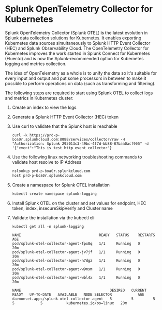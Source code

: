 # Splunk OpenTelemetry Collector for Kubernetes

Splunk OpenTelemetry Collector (Splunk OTEL) is the latest evolution in Splunk data collection solutions for Kubernetes. It enables exporting Kubernetes data sources simultaneously to Splunk HTTP Event Collector (HEC) and Splunk Observability Cloud. The OpenTelemetry Collector for Kubernetes improves the work started in Splunk Connect for Kubernetes (Fluentd) and is now the Splunk-recommended option for Kubernetes logging and metrics collection.

The idea of OpenTelemetry as a whole is to unify the data so it's suitable for every input and output and put some processors in between to make it possible to perform operations on data (such as transforming and filtering).

The following steps are required to start using Splunk OTEL to collect logs and metrics in Kubernetes cluster:

  1.	Create an index to view the logs
  2.	Generate a Splunk HTTP Event Collector (HEC) token
  3.	Use curl to validate that the Splunk host is reachable
       
        ```
        curl -k https://prd-p-boa0r.splunkcloud.com:8088/services/collector/raw -H "Authorization: Splunk 295013c3-49bc-4f7d-bb88-07baa0acf905" -d '{"event":"This is test http event collector"}
        ```
       
     
  4. Use the following linux networking troubleshooting commands to validate host resolve to IP Address
     
     ```bash
     nslookup prd-p-boa0r.splunkcloud.com
     host prd-p-boa0r.splunkcloud.com
     ```
     
  5. Create a namespace for Splunk OTEL installation
     
     ```bash
     kubectl create namespace splunk-logging
     ```

  6. Install Splunk OTEL on the cluster and set values for endpoint, HEC token, index, insecureSkipVerify and Cluster name
     
  7. Validate the installation via the kubectl cli
  
      ```
      kubectl get all -n splunk-logging
  
      NAME                                    READY   STATUS    RESTARTS   AGE
      pod/splunk-otel-collector-agent-fpx8q   1/1     Running   0          20m
      pod/splunk-otel-collector-agent-jv7jf   1/1     Running   0          20m
      pod/splunk-otel-collector-agent-n7dgz   1/1     Running   0          20m
      pod/splunk-otel-collector-agent-w9nsm   1/1     Running   0          20m
      pod/splunk-otel-collector-agent-wbl4x   1/1     Running   0          20m
  
      NAME                                         DESIRED   CURRENT   READY   UP-TO-DATE   AVAILABLE   NODE SELECTOR            AGE
      daemonset.apps/splunk-otel-collector-agent   5         5         5       5            5           kubernetes.io/os=linux   20m
      ```
